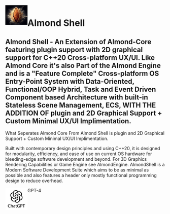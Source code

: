 
<img align="left" src="images/567.jpg" width="70px"/>

# Almond Shell



## Almond Shell - An Extension of Almond-Core featuring plugin support with 2D graphical support for C++20 Cross-platform UX/UI. Like Almond Core it's also Part of the Almond Engine and is a "Feature Complete" Cross-platform OS Entry-Point System with Data-Oriented, Functional/OOP Hybrid, Task and Event Driven Component based Architecture with built-in Stateless Scene Management, ECS, WITH THE ADDITION OF plugin and 2D Graphical Support + Custom Minimal UX/UI Implimentation.

What Seperates Almond Core From Almond Shell is plugin and 2D Graphical Support + Custom Minimal UX/UI Implimentation.

Built with contemporary design principles and using C++20, it is designed for modularity, efficiency, and ease of use on current OS hardware for bleeding-edge software development and beyond. For 3D Graphics Rendering Capabilities or Game Engine see AlmondEngine. AlmondShell is a Modern Software Development Suite which aims to be as minimal as possible and also features a header only mostly functional programming design to reduce overhead.

<img align="left" src="images/gpt.jpg" width="70px"/>GPT-4

